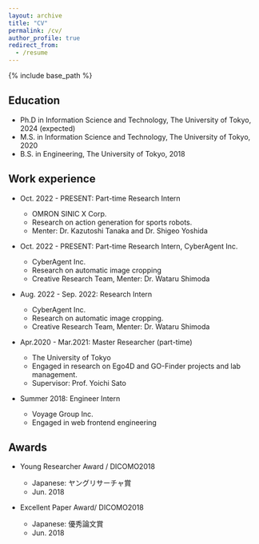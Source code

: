 ```yaml
---
layout: archive
title: "CV"
permalink: /cv/
author_profile: true
redirect_from:
  - /resume
---
```


{% include base_path %}

## Education

* Ph.D in Information Science and Technology, The University of Tokyo, 2024 (expected)
* M.S. in Information Science and Technology, The University of Tokyo, 2020
* B.S. in Engineering, The University of Tokyo, 2018

## Work experience

* Oct. 2022 - PRESENT: Part-time Research Intern 
  * OMRON SINIC X Corp.
  * Research on action generation for sports robots.
  * Menter: Dr. Kazutoshi Tanaka and Dr. Shigeo Yoshida

* Oct. 2022 - PRESENT: Part-time Research Intern, CyberAgent Inc. 
  * CyberAgent Inc.
  * Research on automatic image cropping
  * Creative Research Team, Menter: Dr. Wataru Shimoda

* Aug. 2022 - Sep. 2022: Research Intern
  * CyberAgent Inc. 
  * Research on automatic image cropping.
  * Creative Research Team, Menter: Dr. Wataru Shimoda
 
* Apr.2020 - Mar.2021: Master Researcher (part-time)
  * The University of Tokyo
  * Engaged in research on Ego4D and GO-Finder projects and lab management.
  * Supervisor: Prof. Yoichi Sato
  
* Summer 2018: Engineer Intern
  * Voyage Group Inc.
  * Engaged in web frontend engineering
  
## Awards

* Young Researcher Award / DICOMO2018
  * Japanese: ヤングリサーチャ賞 
  * Jun. 2018

* Excellent Paper Award/ DICOMO2018
  * Japanese: 優秀論文賞
  * Jun. 2018

  
  

